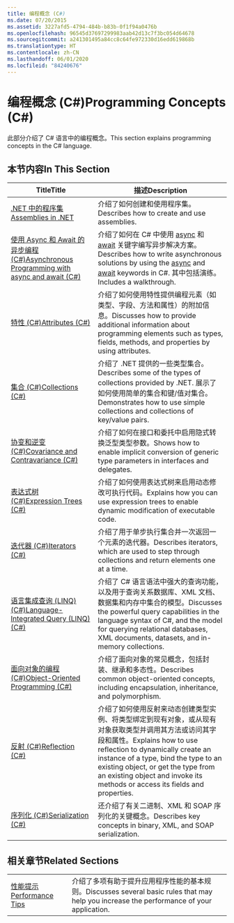 ```yaml
---
title: 编程概念 (C#)
ms.date: 07/20/2015
ms.assetid: 3227afd5-4794-484b-b83b-0f1f94a0476b
ms.openlocfilehash: 96545d37697299983aab42d13c7f3bc054d64678
ms.sourcegitcommit: a241301495a84cc8c64fe972330d16edd619868b
ms.translationtype: HT
ms.contentlocale: zh-CN
ms.lasthandoff: 06/01/2020
ms.locfileid: "84240676"
---
```

# <a name="programming-concepts-c"></a><span data-ttu-id="ba99e-102">编程概念 (C#)</span><span class="sxs-lookup"><span data-stu-id="ba99e-102">Programming Concepts (C#)</span></span>
<span data-ttu-id="ba99e-103">此部分介绍了 C# 语言中的编程概念。</span><span class="sxs-lookup"><span data-stu-id="ba99e-103">This section explains programming concepts in the C# language.</span></span>  
  
## <a name="in-this-section"></a><span data-ttu-id="ba99e-104">本节内容</span><span class="sxs-lookup"><span data-stu-id="ba99e-104">In This Section</span></span>  
  
|<span data-ttu-id="ba99e-105">Title</span><span class="sxs-lookup"><span data-stu-id="ba99e-105">Title</span></span>|<span data-ttu-id="ba99e-106">描述</span><span class="sxs-lookup"><span data-stu-id="ba99e-106">Description</span></span>|  
|-----------|-----------------|  
|[<span data-ttu-id="ba99e-107">.NET 中的程序集</span><span class="sxs-lookup"><span data-stu-id="ba99e-107">Assemblies in .NET</span></span>](../../../standard/assembly/index.md)|<span data-ttu-id="ba99e-108">介绍了如何创建和使用程序集。</span><span class="sxs-lookup"><span data-stu-id="ba99e-108">Describes how to create and use assemblies.</span></span>|  
|[<span data-ttu-id="ba99e-109">使用 Async 和 Await 的异步编程 (C#)</span><span class="sxs-lookup"><span data-stu-id="ba99e-109">Asynchronous Programming with async and await (C#)</span></span>](./async/index.md)|<span data-ttu-id="ba99e-110">介绍了如何在 C# 中使用 [async](../../language-reference/keywords/async.md) 和 [await](../../language-reference/operators/await.md) 关键字编写异步解决方案。</span><span class="sxs-lookup"><span data-stu-id="ba99e-110">Describes how to write asynchronous solutions by using the [async](../../language-reference/keywords/async.md) and [await](../../language-reference/operators/await.md) keywords in C#.</span></span> <span data-ttu-id="ba99e-111">其中包括演练。</span><span class="sxs-lookup"><span data-stu-id="ba99e-111">Includes a walkthrough.</span></span>|  
|[<span data-ttu-id="ba99e-112">特性 (C#)</span><span class="sxs-lookup"><span data-stu-id="ba99e-112">Attributes (C#)</span></span>](./attributes/index.md)|<span data-ttu-id="ba99e-113">介绍了如何使用特性提供编程元素（如类型、字段、方法和属性）的附加信息。</span><span class="sxs-lookup"><span data-stu-id="ba99e-113">Discusses how to provide additional information about programming elements such as types, fields, methods, and properties by using attributes.</span></span>|  
|[<span data-ttu-id="ba99e-114">集合 (C#)</span><span class="sxs-lookup"><span data-stu-id="ba99e-114">Collections (C#)</span></span>](./collections.md)|<span data-ttu-id="ba99e-115">介绍了 .NET 提供的一些类型集合。</span><span class="sxs-lookup"><span data-stu-id="ba99e-115">Describes some of the types of collections provided by .NET.</span></span> <span data-ttu-id="ba99e-116">展示了如何使用简单的集合和键/值对集合。</span><span class="sxs-lookup"><span data-stu-id="ba99e-116">Demonstrates how to use simple collections and collections of key/value pairs.</span></span>|  
|[<span data-ttu-id="ba99e-117">协变和逆变 (C#)</span><span class="sxs-lookup"><span data-stu-id="ba99e-117">Covariance and Contravariance (C#)</span></span>](./covariance-contravariance/index.md)|<span data-ttu-id="ba99e-118">介绍了如何在接口和委托中启用隐式转换泛型类型参数。</span><span class="sxs-lookup"><span data-stu-id="ba99e-118">Shows how to enable implicit conversion of generic type parameters in interfaces and delegates.</span></span>|  
|[<span data-ttu-id="ba99e-119">表达式树 (C#)</span><span class="sxs-lookup"><span data-stu-id="ba99e-119">Expression Trees (C#)</span></span>](./expression-trees/index.md)|<span data-ttu-id="ba99e-120">介绍了如何使用表达式树来启用动态修改可执行代码。</span><span class="sxs-lookup"><span data-stu-id="ba99e-120">Explains how you can use expression trees to enable dynamic modification of executable code.</span></span>|  
|[<span data-ttu-id="ba99e-121">迭代器 (C#)</span><span class="sxs-lookup"><span data-stu-id="ba99e-121">Iterators (C#)</span></span>](./iterators.md)|<span data-ttu-id="ba99e-122">介绍了用于单步执行集合并一次返回一个元素的迭代器。</span><span class="sxs-lookup"><span data-stu-id="ba99e-122">Describes iterators, which are used to step through collections and return elements one at a time.</span></span>|  
|[<span data-ttu-id="ba99e-123">语言集成查询 (LINQ) (C#)</span><span class="sxs-lookup"><span data-stu-id="ba99e-123">Language-Integrated Query (LINQ) (C#)</span></span>](./linq/index.md)|<span data-ttu-id="ba99e-124">介绍了 C# 语言语法中强大的查询功能，以及用于查询关系数据库、XML 文档、数据集和内存中集合的模型。</span><span class="sxs-lookup"><span data-stu-id="ba99e-124">Discusses the powerful query capabilities in the language syntax of C#, and the model for querying relational databases, XML documents, datasets, and in-memory collections.</span></span>|  
|[<span data-ttu-id="ba99e-125">面向对象的编程 (C#)</span><span class="sxs-lookup"><span data-stu-id="ba99e-125">Object-Oriented Programming (C#)</span></span>](./object-oriented-programming.md)|<span data-ttu-id="ba99e-126">介绍了面向对象的常见概念，包括封装、继承和多态性。</span><span class="sxs-lookup"><span data-stu-id="ba99e-126">Describes common object-oriented concepts, including encapsulation, inheritance, and polymorphism.</span></span>|  
|[<span data-ttu-id="ba99e-127">反射 (C#)</span><span class="sxs-lookup"><span data-stu-id="ba99e-127">Reflection (C#)</span></span>](./reflection.md)|<span data-ttu-id="ba99e-128">介绍了如何使用反射来动态创建类型实例、将类型绑定到现有对象，或从现有对象获取类型并调用其方法或访问其字段和属性。</span><span class="sxs-lookup"><span data-stu-id="ba99e-128">Explains how to use reflection to dynamically create an instance of a type, bind the type to an existing object, or get the type from an existing object and invoke its methods or access its fields and properties.</span></span>|  
|[<span data-ttu-id="ba99e-129">序列化 (C#)</span><span class="sxs-lookup"><span data-stu-id="ba99e-129">Serialization (C#)</span></span>](./serialization/index.md)|<span data-ttu-id="ba99e-130">还介绍了有关二进制、XML 和 SOAP 序列化的关键概念。</span><span class="sxs-lookup"><span data-stu-id="ba99e-130">Describes key concepts in binary, XML, and SOAP serialization.</span></span>|  
  
## <a name="related-sections"></a><span data-ttu-id="ba99e-131">相关章节</span><span class="sxs-lookup"><span data-stu-id="ba99e-131">Related Sections</span></span>  
  
|||  
|---|---|  
|[<span data-ttu-id="ba99e-132">性能提示</span><span class="sxs-lookup"><span data-stu-id="ba99e-132">Performance Tips</span></span>](../../../framework/performance/performance-tips.md) | <span data-ttu-id="ba99e-133">介绍了多项有助于提升应用程序性能的基本规则。</span><span class="sxs-lookup"><span data-stu-id="ba99e-133">Discusses several basic rules that may help you increase the performance of your application.</span></span>|
